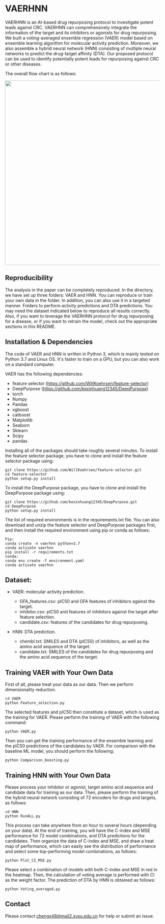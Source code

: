 # VAERHNN
VAERHNN is an AI-based drug repurposing protocol to investigate potent leads against CRC. VAERHNN can comprehensively integrate the information of the target and its inhibitors or agonists for drug repurposing. We built a voting-averaged ensemble regression (VAER) model based on ensemble learning algorithm for molecular activity prediction. Moreover, we also assemble a hybrid neural network (HNN) consisting of multiple neural networks to predict the drug-target affinity (DTA). Our proposed protocol can be used to identify potentially potent leads for repurposing against CRC or other diseases.

The overall flow chart is as follows:

<div align="center">
<p><img src="https://user-images.githubusercontent.com/57307280/163565613-6fdb9272-613f-470f-b3cf-bd2b914d2445.jpg" width="600"></p>
</div>

## Reproducibility
The analysis in the paper can be completely reproduced. In the directory, we have set up three folders: VAER and HNN. You can reproduce or train your own data in the folder. In addition, you can also use it in a targeted manner. Folders to perform activity predictions and DTA predictions.
You may need the dataset indicated below to reproduce all results correctly.
Also, if you want to leverage the VAERHNN protocol for drug repurposing for a disease, or if you want to retrain the model, check out the appropriate sections in this README.

## Installation & Dependencies
The code of VAER and HNN is written in Python 3, which is mainly tested on Python 3.7 and Linux OS. It's faster to train on a GPU, but you can also work on a standard computer.

VAER has the following dependencies:
* feature selector (https://github.com/WillKoehrsen/feature-selector)
* DeepPurpose (https://github.com/kexinhuang12345/DeepPurpose)
* torch
* Numpy
* Pandas
* xgboost
* catboost
* Matplotlib
* Seaborn
* Sklearn
* Scipy
* pandas

Installing all of the packages should take roughly several minutes.
To install the feature selector package, you have to clone and install the feature selector package using:
```
git clone https://github.com/WillKoehrsen/feature-selector.git
cd feature-selector
python setup.py install
```
To install the DeepPurpose package, you have to clone and install the DeepPurpose package using:
```
git clone https://github.com/kexinhuang12345/DeepPurpose.git
cd DeepPurpose
python setup.py install
```
The list of required environments is in the requirements.txt file. You can also download and unzip the feature selector and DeepPurpose packages first, and then install the required environment using pip or conda as follows:
```
Pip:
conda create -n vaerhnn python=3.7
conda activate vaerhnn
pip install -r requirements.txt
conda:
conda env create -f environment.yaml
conda activate vaerhnn
```


## Dataset:
+ VAER: molecular activity prediction.
	+ GFA_features.csv: pIC50 and GFA features of inhibitors against the target.
	+ inhibitor.csv: pIC50 and features of inhibitors against the target after feature selection.
	+ candidate.csv: features of the candidates for drug repurposing.

+ HNN: DTA prediction.
	+ chembl.txt: SMILES and DTA (pIC50) of inhibitors, as well as the amino acid sequence of the target.
	+ candidate.txt: SMILES of the candidates for drug repurposing and the amino acid sequence of the target.

## Training VAER with Your Own Data
First of all, please treat your data as our data. Then we perform dimensionality reduction.
```
cd VAER
python Feature_selection.py
```
The selected features and pIC50 then constitute a dataset, which is used as the training for VAER. Please perform the training of VAER with the following command:
```
python VAER.py
```
Then you can get the training performance of the ensemble learning and the pIC50 predictions of the candidates by VAER. For comparison with the baseline ML model, you should perform the following:
```
python Comparison_boosting.py
```

## Training HNN with Your Own Data
Please process your inhibitor or agonist, target amino acid sequence and candidate data for training as our data. Then, please perform the training of the hybrid neural network consisting of 72 encoders for drugs and targets, as follows:
```
cd HNN
python RunALL.py
```
This process can take anywhere from an hour to several hours (depending on your data). At the end of training, you will have the C-index and MSE performance for 72 model combinations, and DTA predictions for the candidates. Then organize the data of C-index and MSE, and draw a heat map of performance, which can easily see the distribution of performance and select some top-performing model combinations, as follows:
```
python Plot_CI_MSE.py
```
Please select a combination of models with both C-index and MSE in red in the heatmap. Then, the calculation of voting average is performed with CI as the weight factor. The prediction of DTA by HNN is obtained as follows:
```
python Voting_averaged.py
```

##  Contact
Please contact chengx48@mail2.sysu.edu.cn for help or submit an issue.














